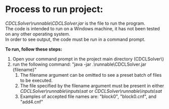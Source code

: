 # Process to run project:

*CDCLSolver\\runnable\\CDCLSolver.jar* is the file to run the program.  
The code is intended to run on a Windows machine, it has not been tested on any other operating system.  
In order to see output, the code must be run in a command prompt.

**To run, follow these steps:**
1) Open your command prompt in the project main directory (CDCLSolver\\)
2) run the following command: "java -jar .\runnable\CDCLSolver.jar {filename}"
   1) The filename argument can be omitted to see a preset batch of files to  be executed.
   2) The file specified by the filename argument must be present in either
      *CDCLSolver\\runnable\\inputs\\sat* or 
      *CDCLSolver\\runnable\\inputs\\sat*
   3) Examples of accepted file names are: "block0", "block0.cnf", and "add4.cnf" 
